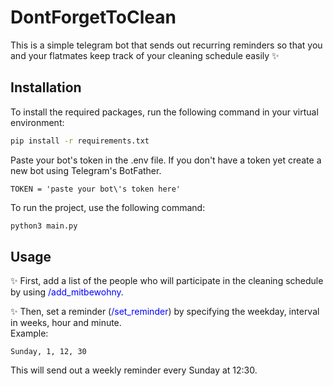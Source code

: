 # DontForgetToClean

This is a simple telegram bot that sends out recurring reminders so that you and your flatmates keep track of your cleaning
schedule easily ✨

## Installation

To install the required packages, run the following command in your virtual environment:

```bash
pip install -r requirements.txt
```
Paste your bot's token in the .env file. If you don't have a token yet
create a new bot using Telegram's BotFather.
```
TOKEN = 'paste your bot\'s token here'
```
To run the project, use the following command:
```bash
python3 main.py
```

## Usage

✨ First, add a list of the people who will participate in the cleaning schedule by using <span style="color:blue">/add_mitbewohny</span>.

✨ Then, set a reminder (<span style="color:blue">/set_reminder</span>) by specifying the weekday, interval in weeks, hour and minute.<br>
Example:<br>
```
Sunday, 1, 12, 30
```
This will send out a weekly reminder every Sunday at 12:30.


